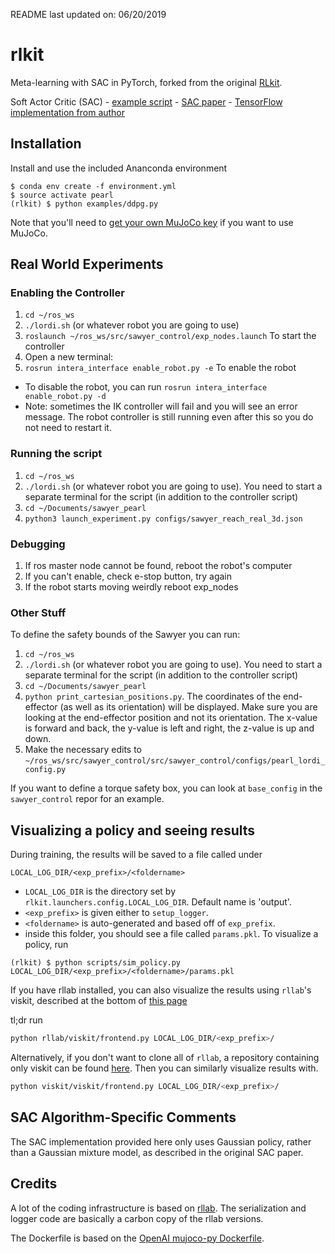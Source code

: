 README last updated on: 06/20/2019

# rlkit
Meta-learning with SAC in PyTorch, forked from the original [RLkit](https://github.com/vitchyr/rlkit).

Soft Actor Critic (SAC)
    - [example script](examples/sac.py)
    - [SAC paper](https://arxiv.org/abs/1801.01290)
    - [TensorFlow implementation from author](https://github.com/haarnoja/sac)

## Installation
Install and use the included Ananconda environment
```
$ conda env create -f environment.yml
$ source activate pearl
(rlkit) $ python examples/ddpg.py
```
Note that you'll need to [get your own MuJoCo key](https://www.roboti.us/license.html) if you want to use MuJoCo.

## Real World Experiments
### Enabling the Controller
1. `cd ~/ros_ws`
2. `./lordi.sh` (or whatever robot you are going to use)
3. `roslaunch ~/ros_ws/src/sawyer_control/exp_nodes.launch` To start the controller
4. Open a new terminal:
5. `rosrun intera_interface enable_robot.py -e` To enable the robot
* To disable the robot, you can run `rosrun intera_interface enable_robot.py -d`
* Note: sometimes the IK controller will fail and you will see an error message. The
robot controller is still running even after this so you do not need to restart it.

### Running the script
1. `cd ~/ros_ws`
2. `./lordi.sh` (or whatever robot you are going to use). You need to start a
separate terminal for the script (in addition to the controller script)
3. `cd ~/Documents/sawyer_pearl`
4. `python3 launch_experiment.py configs/sawyer_reach_real_3d.json`

### Debugging
1. If ros master node cannot be found, reboot the robot's computer
2. If you can't enable, check e-stop button, try again
3. If the robot starts moving weirdly reboot exp_nodes

### Other Stuff
To define the safety bounds of the Sawyer you can run:
1. `cd ~/ros_ws`
2. `./lordi.sh` (or whatever robot you are going to use). You need to start a
separate terminal for the script (in addition to the controller script)
3. `cd ~/Documents/sawyer_pearl`
4. `python print_cartesian_positions.py`. The coordinates of the end-effector (as well as its orientation) will be displayed.
Make sure you are looking at the end-effector position and not its orientation.
The x-value is forward and back, the y-value is left and right, the z-value is up and down.
5. Make the necessary edits to `~/ros_ws/src/sawyer_control/src/sawyer_control/configs/pearl_lordi_config.py`

If you want to define a torque safety box, you can look at `base_config` in the `sawyer_control` repor for an example.

## Visualizing a policy and seeing results
During training, the results will be saved to a file called under
```
LOCAL_LOG_DIR/<exp_prefix>/<foldername>
```
 - `LOCAL_LOG_DIR` is the directory set by `rlkit.launchers.config.LOCAL_LOG_DIR`. Default name is 'output'.
 - `<exp_prefix>` is given either to `setup_logger`.
 - `<foldername>` is auto-generated and based off of `exp_prefix`.
 - inside this folder, you should see a file called `params.pkl`. To visualize a policy, run

```
(rlkit) $ python scripts/sim_policy.py LOCAL_LOG_DIR/<exp_prefix>/<foldername>/params.pkl
```

If you have rllab installed, you can also visualize the results
using `rllab`'s viskit, described at
the bottom of [this page](http://rllab.readthedocs.io/en/latest/user/cluster.html)

tl;dr run

```bash
python rllab/viskit/frontend.py LOCAL_LOG_DIR/<exp_prefix>/
```

Alternatively, if you don't want to clone all of `rllab`, a repository containing only viskit can be found [here](https://github.com/vitchyr/viskit).
Then you can similarly visualize results with.
```bash
python viskit/viskit/frontend.py LOCAL_LOG_DIR/<exp_prefix>/
```

## SAC Algorithm-Specific Comments
The SAC implementation provided here only uses Gaussian policy, rather than a Gaussian mixture model, as described in the original SAC paper.

## Credits
A lot of the coding infrastructure is based on [rllab](https://github.com/rll/rllab).
The serialization and logger code are basically a carbon copy of the rllab versions.

The Dockerfile is based on the [OpenAI mujoco-py Dockerfile](https://github.com/openai/mujoco-py/blob/master/Dockerfile).
